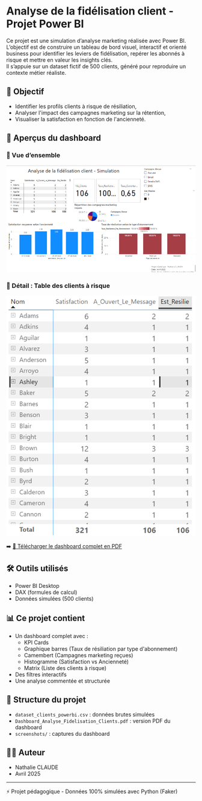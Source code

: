 # Analyse de la fidélisation client - Projet Power BI
Ce projet est une simulation d’analyse marketing réalisée avec Power BI. L’objectif est de construire un tableau de bord visuel, interactif et orienté business pour identifier les leviers de fidélisation, repérer les abonnés à risque et mettre en valeur les insights clés.  
Il s’appuie sur un dataset fictif de 500 clients, généré pour reproduire un contexte métier réaliste.


## 🎯 Objectif
- Identifier les profils clients à risque de résiliation,
- Analyser l'impact des campagnes marketing sur la rétention,
- Visualiser la satisfaction en fonction de l'ancienneté.

## 📸 Aperçus du dashboard

### 🔹 Vue d’ensemble
![Aperçu du dashboard](./dashboard_overview.png)

### 🔹 Détail : Table des clients à risque
![Matrix des clients à risque](./matrix_clients_risque.png)

➡️ [📄 Télécharger le dashboard complet en PDF](./Dashboard_Analyse_Fidelisation_Clients.pdf)


## 🛠️ Outils utilisés
- Power BI Desktop
- DAX (formules de calcul)
- Données simulées (500 clients)

## 📊 Ce projet contient
- Un dashboard complet avec :
  - KPI Cards
  - Graphique barres (Taux de résiliation par type d'abonnement)
  - Camembert (Campagnes marketing reçues)
  - Histogramme (Satisfaction vs Ancienneté)
  - Matrix (Liste des clients à risque)
- Des filtres interactifs
- Une analyse commentée et structurée

## 📂 Structure du projet
- `dataset_clients_powerbi.csv` : données brutes simulées
- `Dashboard_Analyse_Fidelisation_Clients.pdf` : version PDF du dashboard
- `screenshots/` : captures du dashboard

## 👩‍💻 Auteur
- Nathalie CLAUDE
- Avril 2025

---

⚡ Projet pédagogique - Données 100% simulées avec Python (Faker)
